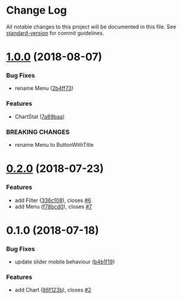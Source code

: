 # Change Log

All notable changes to this project will be documented in this file. See [standard-version](https://github.com/conventional-changelog/standard-version) for commit guidelines.

<a name="1.0.0"></a>
# [1.0.0](http://gitlab.urbica.co:2222/gulag/ui-kit/compare/v0.2.0...v1.0.0) (2018-08-07)


### Bug Fixes

* rename Menu ([2b4ff73](http://gitlab.urbica.co:2222/gulag/ui-kit/commit/2b4ff73))


### Features

* ChartStat ([7a89baa](http://gitlab.urbica.co:2222/gulag/ui-kit/commit/7a89baa))


### BREAKING CHANGES

* rename Menu to ButtonWithTitle



<a name="0.2.0"></a>
# [0.2.0](http://gitlab.urbica.co:2222/gulag/ui-kit/compare/v0.1.0...v0.2.0) (2018-07-23)


### Features

* add Filter ([336c108](http://gitlab.urbica.co:2222/gulag/ui-kit/commit/336c108)), closes [#6](http://gitlab.urbica.co:2222/gulag/ui-kit/issues/6)
* add Menu ([f78bcd0](http://gitlab.urbica.co:2222/gulag/ui-kit/commit/f78bcd0)), closes [#7](http://gitlab.urbica.co:2222/gulag/ui-kit/issues/7)



<a name="0.1.0"></a>
# 0.1.0 (2018-07-18)


### Bug Fixes

* update slider mobile behaviour ([b4b1f19](http://gitlab.urbica.co:2222/gulag/ui-kit/commit/b4b1f19))


### Features

* add Chart ([86f123b](http://gitlab.urbica.co:2222/gulag/ui-kit/commit/86f123b)), closes [#2](http://gitlab.urbica.co:2222/gulag/ui-kit/issues/2)
